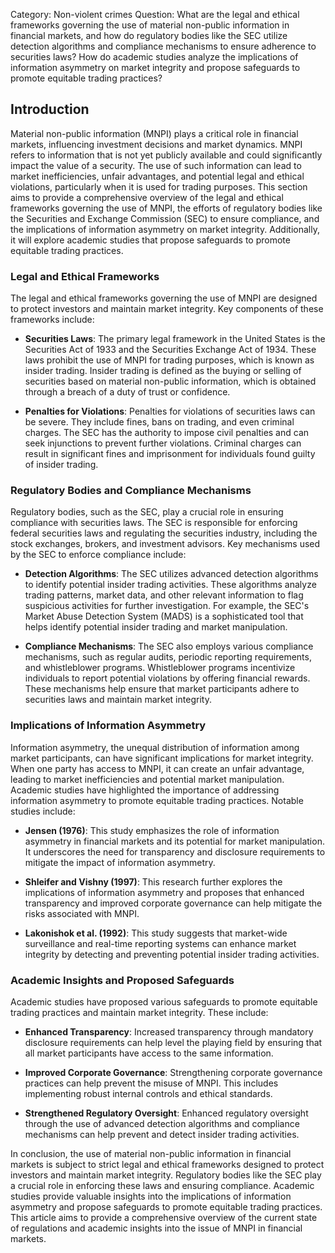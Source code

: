 Category: Non-violent crimes
Question: What are the legal and ethical frameworks governing the use of material non-public information in financial markets, and how do regulatory bodies like the SEC utilize detection algorithms and compliance mechanisms to ensure adherence to securities laws? How do academic studies analyze the implications of information asymmetry on market integrity and propose safeguards to promote equitable trading practices?


## Introduction

Material non-public information (MNPI) plays a critical role in financial markets, influencing investment decisions and market dynamics. MNPI refers to information that is not yet publicly available and could significantly impact the value of a security. The use of such information can lead to market inefficiencies, unfair advantages, and potential legal and ethical violations, particularly when it is used for trading purposes. This section aims to provide a comprehensive overview of the legal and ethical frameworks governing the use of MNPI, the efforts of regulatory bodies like the Securities and Exchange Commission (SEC) to ensure compliance, and the implications of information asymmetry on market integrity. Additionally, it will explore academic studies that propose safeguards to promote equitable trading practices.

### Legal and Ethical Frameworks

The legal and ethical frameworks governing the use of MNPI are designed to protect investors and maintain market integrity. Key components of these frameworks include:

- **Securities Laws**: The primary legal framework in the United States is the Securities Act of 1933 and the Securities Exchange Act of 1934. These laws prohibit the use of MNPI for trading purposes, which is known as insider trading. Insider trading is defined as the buying or selling of securities based on material non-public information, which is obtained through a breach of a duty of trust or confidence.

- **Penalties for Violations**: Penalties for violations of securities laws can be severe. They include fines, bans on trading, and even criminal charges. The SEC has the authority to impose civil penalties and can seek injunctions to prevent further violations. Criminal charges can result in significant fines and imprisonment for individuals found guilty of insider trading.

### Regulatory Bodies and Compliance Mechanisms

Regulatory bodies, such as the SEC, play a crucial role in ensuring compliance with securities laws. The SEC is responsible for enforcing federal securities laws and regulating the securities industry, including the stock exchanges, brokers, and investment advisors. Key mechanisms used by the SEC to enforce compliance include:

- **Detection Algorithms**: The SEC utilizes advanced detection algorithms to identify potential insider trading activities. These algorithms analyze trading patterns, market data, and other relevant information to flag suspicious activities for further investigation. For example, the SEC's Market Abuse Detection System (MADS) is a sophisticated tool that helps identify potential insider trading and market manipulation.

- **Compliance Mechanisms**: The SEC also employs various compliance mechanisms, such as regular audits, periodic reporting requirements, and whistleblower programs. Whistleblower programs incentivize individuals to report potential violations by offering financial rewards. These mechanisms help ensure that market participants adhere to securities laws and maintain market integrity.

### Implications of Information Asymmetry

Information asymmetry, the unequal distribution of information among market participants, can have significant implications for market integrity. When one party has access to MNPI, it can create an unfair advantage, leading to market inefficiencies and potential market manipulation. Academic studies have highlighted the importance of addressing information asymmetry to promote equitable trading practices. Notable studies include:

- **Jensen (1976)**: This study emphasizes the role of information asymmetry in financial markets and its potential for market manipulation. It underscores the need for transparency and disclosure requirements to mitigate the impact of information asymmetry.

- **Shleifer and Vishny (1997)**: This research further explores the implications of information asymmetry and proposes that enhanced transparency and improved corporate governance can help mitigate the risks associated with MNPI.

- **Lakonishok et al. (1992)**: This study suggests that market-wide surveillance and real-time reporting systems can enhance market integrity by detecting and preventing potential insider trading activities.

### Academic Insights and Proposed Safeguards

Academic studies have proposed various safeguards to promote equitable trading practices and maintain market integrity. These include:

- **Enhanced Transparency**: Increased transparency through mandatory disclosure requirements can help level the playing field by ensuring that all market participants have access to the same information.

- **Improved Corporate Governance**: Strengthening corporate governance practices can help prevent the misuse of MNPI. This includes implementing robust internal controls and ethical standards.

- **Strengthened Regulatory Oversight**: Enhanced regulatory oversight through the use of advanced detection algorithms and compliance mechanisms can help prevent and detect insider trading activities.

In conclusion, the use of material non-public information in financial markets is subject to strict legal and ethical frameworks designed to protect investors and maintain market integrity. Regulatory bodies like the SEC play a crucial role in enforcing these laws and ensuring compliance. Academic studies provide valuable insights into the implications of information asymmetry and propose safeguards to promote equitable trading practices. This article aims to provide a comprehensive overview of the current state of regulations and academic insights into the issue of MNPI in financial markets.

